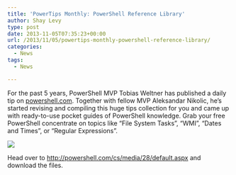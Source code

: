 ```yaml
---
title: 'PowerTips Monthly: PowerShell Reference Library'
author: Shay Levy
type: post
date: 2013-11-05T07:35:23+00:00
url: /2013/11/05/powertips-monthly-powershell-reference-library/
categories:
  - News
tags:
  - News

---
```

For the past 5 years, PowerShell MVP Tobias Weltner has published a daily tip on <a href="http://powershell.com/" target="_blank">powershell.com</a>. Together with fellow MVP Aleksandar Nikolic, he&#8217;s started revising and compiling this huge tips collection for you and came up with ready-to-use pocket guides of PowerShell knowledge. Grab your free PowerShell concentrate on topics like “File System Tasks”, “WMI”, “Dates and Times”, or “Regular Expressions”.

![](/images/powertips1.png)

Head over to <a href="http://powershell.com/cs/media/28/default.aspx" target="_blank">http://powershell.com/cs/media/28/default.aspx</a> and download the files.